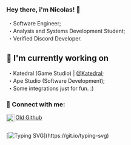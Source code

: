 ### Hey there, i'm Nicolas! 👋

<div align="left">
  &nbsp;・Software Engineer;<br>
  &nbsp;・Analysis and Systems Development Student;<br>
  &nbsp;・Verified Discord Developer.
</div>

## 🔭 I'm currently working on
&nbsp;・Katedral (Game Studio) | [@Katedral](https://github.com/KatedralServidor);<br>
&nbsp;・Ape Studio (Software Development);<br>
&nbsp;・Some integrations just for fun. :)

### 🤝 Connect with me:

<a href="https://instagram.com/nkzinkkk"><img align="left" src="https://raw.githubusercontent.com/yushi1007/yushi1007/main/images/instagram.svg" alt="Yu Shi | Instagram" width="21px"/></a><a href="https://github.com/niickdev">Old Github</a><br> <br> 

[![Typing SVG](https://readme-typing-svg.herokuapp.com?font=Fira+Code&pause=1000&color=797271&width=435&lines=Turn+your+dreams+into+reality.)](https://git.io/typing-svg)
